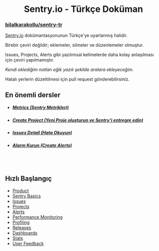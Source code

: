 <h1 align="center">Sentry.io - Türkçe Doküman</h1>

<h3><a href="https://github.com/bilalkarakollu/sentry-tr">bilalkarakollu/sentry-tr</a></h3>

<a href="https://docs.sentry.io/product/">Sentry.io</a> dokümantasyonunun Türkçe'ye uyarlanmış halidir.

Birebir çeviri değildir; eklemeler, silmeler ve düzenlemeler olmuştur.

Issues, Projects, Alerts gibi yazılımsal kelimelerde daha kolay anlaşılması için çeviri yapılmamıştır.

<i>Kendi eklediğim notları eğik yazılı şekilde aralara ekleyeceğim.</i>

Hatalı yerlerin düzeltilmesi için pull request gönderebilirsiniz.

<h2>En önemli dersler</h2>

- <h5><a href="https://bilalkarakollu.github.io/sentry-tr/performance/metrics">Metrics (Sentry Metrikleri)</a></h5>
- <h5><a href="https://bilalkarakollu.github.io/sentry-tr/sentry-basic/integrate-frontend/create-new-project">Create Project (Yeni Proje oluşturun ve Sentry'i entregre edin)</a></h5>
- <h5><a href="https://bilalkarakollu.github.io/sentry-tr/issues/issue-details/home">Issues Detail (Hata Okuyun)</a></h5>
- <h5><a href="https://bilalkarakollu.github.io/sentry-tr/alerts/create-alerts">Alarm Kurun (Create Alerts)</a></h5>

<br>
<br>

<h2>Hızlı Başlangıç</h2>

- <a href="https://bilalkarakollu.github.io/sentry-tr/product">Product</a>
- <a href="https://bilalkarakollu.github.io/sentry-tr/sentry-basic/home">Sentry Basics</a>
- <a href="https://bilalkarakollu.github.io/sentry-tr/issues/home">Issues</a>
- <a href="https://bilalkarakollu.github.io/sentry-tr/projects/home">Projects</a>
- <a href="https://bilalkarakollu.github.io/sentry-tr/alerts/home">Alerts</a>
- <a href="https://bilalkarakollu.github.io/sentry-tr/performance/home">Performance Monitoring</a>
- <a href="">Profiling</a>
- <a href="">Releases</a>
- <a href="">Dashboards</a>
- <a href="">Stats</a>
- <a href="">User Feedback</a>


